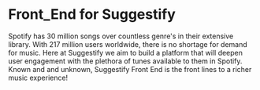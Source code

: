 # Front_End for Suggestify

Spotify has 30 million songs over countless genre's in their extensive library. With 217 million users worldwide, there is no shortage for demand for music. Here at Suggestify we aim to build a platform that will deepen  user engagement with the plethora of tunes available to them in Spotify. Known and and unknown, Suggestify Front End is the front lines to a richer music experience!

